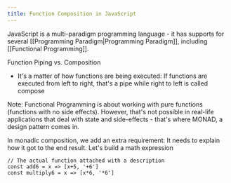 ```yaml
---
title: Function Composition in JavaScript
---
```

JavaScript is a multi-paradigm programming language - it has supports for several [[Programming Paradigm|Programming Paradigm]], including [[Functional Programming]].

Function Piping vs. Composition
- It's a matter of how functions are being executed: If functions are executed from left to right, that's a pipe while right to left is called compose

Note: Functional Programming is about working with pure functions (functions with no side effects). However, that's not possible in real-life applications that deal with state and side-effects - that's where MONAD, a design pattern comes in. 

In monadic composition, we add an extra requirement: It needs to explain how it got to the end result. Let's build a math expression
```
// The actual function attached with a description
const add6 = x => [x+5, '+6']
const multiply6 = x => [x*6, '*6']
```